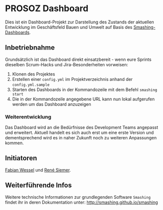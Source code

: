 # PROSOZ Dashboard

Dies ist ein Dashboard-Projekt zur Darstellung des Zustands der aktuellen Entwicklung im Geschäftsfeld Bauen und Umwelt auf Basis des [Smashing-Dashboards](https://github.com/Smashing/smashing). 

## Inbetriebnahme

Grundsätzlich ist das Dashboard direkt einsatzbereit - wenn eure Sprints dieselben Scrum-Hacks und Jira-Besonderheiten vorweisen:

1. Klonen des Projektes
1. Erstellen einer `config.yml` im Projektverzeichnis anhand der `config.yml.sample`
1. Starten des Dashboards in der Kommandozeile mit dem Befehl `smashing start`
1. Die in der Kommandozeile angegebene URL kann nun lokal aufgerufen werden um das Dashboard anzuzeigen

### Weiterentwicklung

Das Dashboard wird an die Bedürfnisse des Development Teams angepasst und erweitert. Aktuell handelt es sich auch erst um eine erste Version und dementsprechend wird es in naher Zukunft noch zu weiteren Anpassungen kommen.

## Initiatoren

[Fabian Wessel](https://github.com/forbon) und [René Siemer](https://github.com/renao).

## Weiterführende Infos

Weitere technische Informationen zur grundlegenden Software `Smashing` findet ihr in deren Dokumentation unter: http://smashing.github.io/smashing
